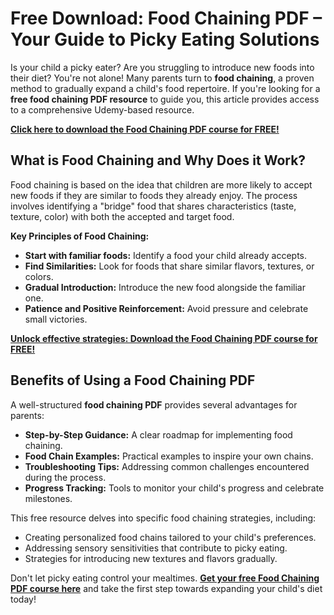 # Free Download: Food Chaining PDF – Your Guide to Picky Eating Solutions

Is your child a picky eater? Are you struggling to introduce new foods into their diet? You're not alone! Many parents turn to **food chaining**, a proven method to gradually expand a child's food repertoire. If you're looking for a **free food chaining PDF resource** to guide you, this article provides access to a comprehensive Udemy-based resource.

[**Click here to download the Food Chaining PDF course for FREE!**](https://udemywork.com/food-chaining-pdf)

## What is Food Chaining and Why Does it Work?

Food chaining is based on the idea that children are more likely to accept new foods if they are similar to foods they already enjoy. The process involves identifying a "bridge" food that shares characteristics (taste, texture, color) with both the accepted and target food.

**Key Principles of Food Chaining:**

*   **Start with familiar foods:** Identify a food your child already accepts.
*   **Find Similarities:** Look for foods that share similar flavors, textures, or colors.
*   **Gradual Introduction:** Introduce the new food alongside the familiar one.
*   **Patience and Positive Reinforcement:** Avoid pressure and celebrate small victories.

[**Unlock effective strategies: Download the Food Chaining PDF course for FREE!**](https://udemywork.com/food-chaining-pdf)

## Benefits of Using a Food Chaining PDF

A well-structured **food chaining PDF** provides several advantages for parents:

*   **Step-by-Step Guidance:** A clear roadmap for implementing food chaining.
*   **Food Chain Examples:** Practical examples to inspire your own chains.
*   **Troubleshooting Tips:** Addressing common challenges encountered during the process.
*   **Progress Tracking:** Tools to monitor your child's progress and celebrate milestones.

This free resource delves into specific food chaining strategies, including:

*   Creating personalized food chains tailored to your child's preferences.
*   Addressing sensory sensitivities that contribute to picky eating.
*   Strategies for introducing new textures and flavors gradually.

Don't let picky eating control your mealtimes. **[Get your free Food Chaining PDF course here](https://udemywork.com/food-chaining-pdf)** and take the first step towards expanding your child's diet today!

